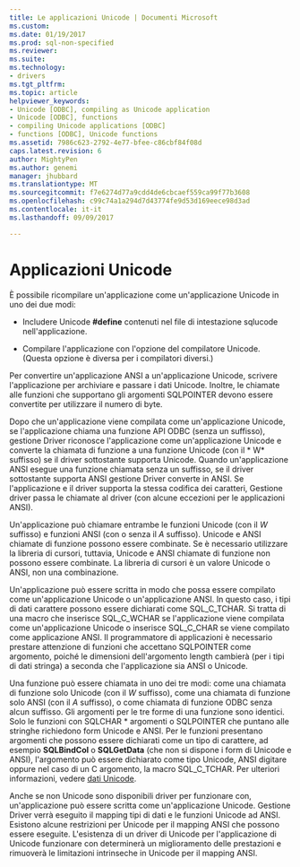 ```yaml
---
title: Le applicazioni Unicode | Documenti Microsoft
ms.custom: 
ms.date: 01/19/2017
ms.prod: sql-non-specified
ms.reviewer: 
ms.suite: 
ms.technology:
- drivers
ms.tgt_pltfrm: 
ms.topic: article
helpviewer_keywords:
- Unicode [ODBC], compiling as Unicode application
- Unicode [ODBC], functions
- compiling Unicode applications [ODBC]
- functions [ODBC], Unicode functions
ms.assetid: 7986c623-2792-4e77-bfee-c86cbf84f08d
caps.latest.revision: 6
author: MightyPen
ms.author: genemi
manager: jhubbard
ms.translationtype: MT
ms.sourcegitcommit: f7e6274d77a9cdd4de6cbcaef559ca99f77b3608
ms.openlocfilehash: c99c74a1a294d7d43774fe9d53d169eece98d3ad
ms.contentlocale: it-it
ms.lasthandoff: 09/09/2017

---
```

# <a name="unicode-applications"></a>Applicazioni Unicode
È possibile ricompilare un'applicazione come un'applicazione Unicode in uno dei due modi:  
  
-   Includere Unicode **#define** contenuti nel file di intestazione sqlucode nell'applicazione.  
  
-   Compilare l'applicazione con l'opzione del compilatore Unicode. (Questa opzione è diversa per i compilatori diversi.)  
  
 Per convertire un'applicazione ANSI a un'applicazione Unicode, scrivere l'applicazione per archiviare e passare i dati Unicode. Inoltre, le chiamate alle funzioni che supportano gli argomenti SQLPOINTER devono essere convertite per utilizzare il numero di byte.  
  
 Dopo che un'applicazione viene compilata come un'applicazione Unicode, se l'applicazione chiama una funzione API ODBC (senza un suffisso), gestione Driver riconosce l'applicazione come un'applicazione Unicode e converte la chiamata di funzione a una funzione Unicode (con il * W* suffisso) se il driver sottostante supporta Unicode. Quando un'applicazione ANSI esegue una funzione chiamata senza un suffisso, se il driver sottostante supporta ANSI gestione Driver converte in ANSI. Se l'applicazione e il driver supporta la stessa codifica dei caratteri, Gestione driver passa le chiamate al driver (con alcune eccezioni per le applicazioni ANSI).  
  
 Un'applicazione può chiamare entrambe le funzioni Unicode (con il *W* suffisso) e funzioni ANSI (con o senza il *A* suffisso). Unicode e ANSI chiamate di funzione possono essere combinate. Se è necessario utilizzare la libreria di cursori, tuttavia, Unicode e ANSI chiamate di funzione non possono essere combinate. La libreria di cursori è un valore Unicode o ANSI, non una combinazione.  
  
 Un'applicazione può essere scritta in modo che possa essere compilato come un'applicazione Unicode o un'applicazione ANSI. In questo caso, i tipi di dati carattere possono essere dichiarati come SQL_C_TCHAR. Si tratta di una macro che inserisce SQL_C_WCHAR se l'applicazione viene compilata come un'applicazione Unicode o inserisce SQL_C_CHAR se viene compilato come applicazione ANSI. Il programmatore di applicazioni è necessario prestare attenzione di funzioni che accettano SQLPOINTER come argomento, poiché le dimensioni dell'argomento length cambierà (per i tipi di dati stringa) a seconda che l'applicazione sia ANSI o Unicode.  
  
 Una funzione può essere chiamata in uno dei tre modi: come una chiamata di funzione solo Unicode (con il *W* suffisso), come una chiamata di funzione solo ANSI (con il *A* suffisso), o come chiamata di funzione ODBC senza alcun suffisso. Gli argomenti per le tre forme di una funzione sono identici. Solo le funzioni con SQLCHAR \* argomenti o SQLPOINTER che puntano alle stringhe richiedono form Unicode e ANSI. Per le funzioni presentano argomenti che possono essere dichiarati come un tipo di carattere, ad esempio **SQLBindCol** o **SQLGetData** (che non si dispone i form di Unicode e ANSI), l'argomento può essere dichiarato come tipo Unicode, ANSI digitare oppure nel caso di un C argomento, la macro SQL_C_TCHAR. Per ulteriori informazioni, vedere [dati Unicode](../../../odbc/reference/develop-app/unicode-data.md).  
  
 Anche se non Unicode sono disponibili driver per funzionare con, un'applicazione può essere scritta come un'applicazione Unicode. Gestione Driver verrà eseguito il mapping tipi di dati e le funzioni Unicode ad ANSI. Esistono alcune restrizioni per Unicode per il mapping ANSI che possono essere eseguite. L'esistenza di un driver di Unicode per l'applicazione di Unicode funzionare con determinerà un miglioramento delle prestazioni e rimuoverà le limitazioni intrinseche in Unicode per il mapping ANSI.
